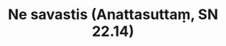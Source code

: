 ---
layout: page
title: 'Ne savastis (Anattasuttaṃ, SN 22.14)'
category: susijusios suttos
index: 
     - Nesavastingumas (anattā)
sortIndex: 22014
tags: 
     - Nesavastingumas (anattā)
suttacentral: sn22.14
---